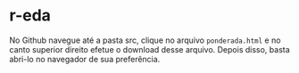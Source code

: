 # r-eda
No Github navegue até a pasta src, clique no arquivo `ponderada.html` e no canto superior direito efetue o download desse arquivo. Depois disso, basta abri-lo no navegador de sua preferência.
